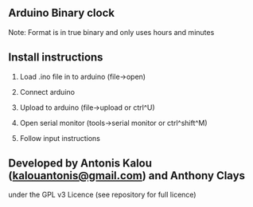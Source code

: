 Arduino Binary clock
--------------------

Note: Format is in true binary and only uses hours and minutes

Install instructions
--------------------

1) Load .ino file in to arduino (file->open)  

2) Connect arduino  

3) Upload to arduino (file->upload or ctrl^U)  

4) Open serial monitor (tools->serial monitor or ctrl^shift^M)  

5) Follow input instructions   

Developed by Antonis Kalou (kalouantonis@gmail.com) and Anthony Clays
---------------------------------------------------------------------
under the GPL v3 Licence (see repository for full licence)
